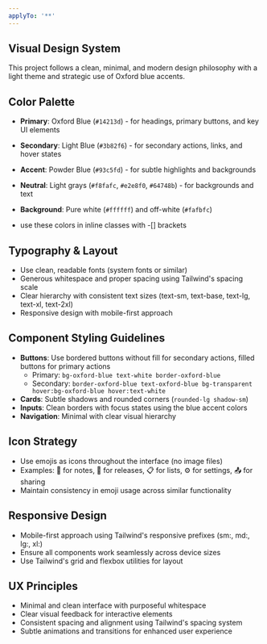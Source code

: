 ```yaml
---
applyTo: '**'
---
```


## Visual Design System
This project follows a clean, minimal, and modern design philosophy with a light theme and strategic use of Oxford blue accents.

## Color Palette
- **Primary**: Oxford Blue (`#14213d`) - for headings, primary buttons, and key UI elements
- **Secondary**: Light Blue (`#3b82f6`) - for secondary actions, links, and hover states  
- **Accent**: Powder Blue (`#93c5fd`) - for subtle highlights and backgrounds
- **Neutral**: Light grays (`#f8fafc`, `#e2e8f0`, `#64748b`) - for backgrounds and text
- **Background**: Pure white (`#ffffff`) and off-white (`#fafbfc`)

- use these colors in inline classes with -[] brackets

## Typography & Layout
- Use clean, readable fonts (system fonts or similar)
- Generous whitespace and proper spacing using Tailwind's spacing scale
- Clear hierarchy with consistent text sizes (text-sm, text-base, text-lg, text-xl, text-2xl)
- Responsive design with mobile-first approach

## Component Styling Guidelines
- **Buttons**: Use bordered buttons without fill for secondary actions, filled buttons for primary actions
  - Primary: `bg-oxford-blue text-white border-oxford-blue`
  - Secondary: `border-oxford-blue text-oxford-blue bg-transparent hover:bg-oxford-blue hover:text-white`
- **Cards**: Subtle shadows and rounded corners (`rounded-lg shadow-sm`)
- **Inputs**: Clean borders with focus states using the blue accent colors
- **Navigation**: Minimal with clear visual hierarchy

## Icon Strategy
- Use emojis as icons throughout the interface (no image files)
- Examples: 📝 for notes, 🚀 for releases, 📋 for lists, ⚙️ for settings, 📤 for sharing
- Maintain consistency in emoji usage across similar functionality

## Responsive Design
- Mobile-first approach using Tailwind's responsive prefixes (sm:, md:, lg:, xl:)
- Ensure all components work seamlessly across device sizes
- Use Tailwind's grid and flexbox utilities for layout

## UX Principles
- Minimal and clean interface with purposeful whitespace
- Clear visual feedback for interactive elements
- Consistent spacing and alignment using Tailwind's spacing system
- Subtle animations and transitions for enhanced user experience